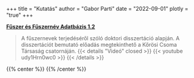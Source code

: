 +++
title = "Kutatás"
author = "Gabor Parti"
date = "2022-09-01"
plotly = "true"
+++

[<i class="fa fa-graduation-cap" aria-hidden="true"></i> **Fűszer és Fűszernév Adatbázis 1.2**](https://partigabor.github.io/spice/hu/)

> A fűszernevek terjedéséről szóló doktori disszertáció alapján.
> A disszertációt bemutató előadás megtekinthető a Kőrösi Csoma Társaság csatornáján.
>{{< details "Videó" closed >}}
>{{< youtube udy1Hrn0wc0 >}}
>{{< /details >}}




{{% center %}}
<i class="fa fa-cog fa-spin fa-2x fa-fw"></i>
{{% /center %}}